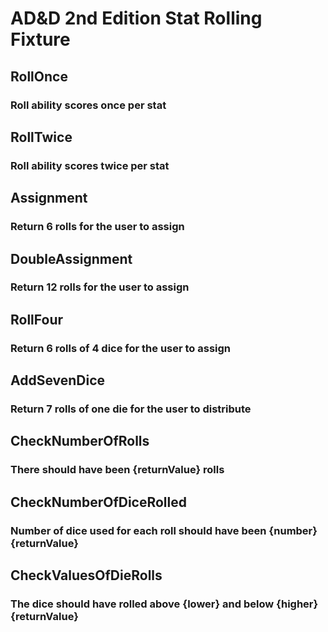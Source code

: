 # AD&D 2nd Edition Stat Rolling Fixture

## RollOnce
### Roll ability scores once per stat

## RollTwice
### Roll ability scores twice per stat

## Assignment
### Return 6 rolls for the user to assign

## DoubleAssignment
### Return 12 rolls for the user to assign

## RollFour
### Return 6 rolls of 4 dice for the user to assign

## AddSevenDice
### Return 7 rolls of one die for the user to distribute

## CheckNumberOfRolls
### There should have been {returnValue} rolls

## CheckNumberOfDiceRolled
### Number of dice used for each roll should have been {number} {returnValue}

## CheckValuesOfDieRolls
### The dice should have rolled above {lower} and below {higher} {returnValue}